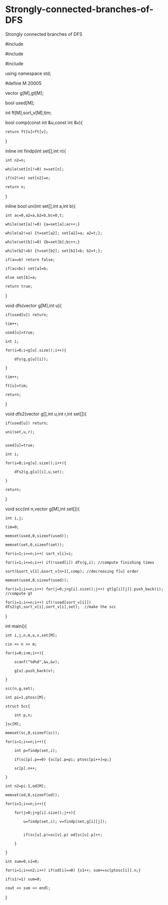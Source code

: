 # Strongly-connected-branches-of-DFS

Strongly connected branches of DFS

#include <iostream>
  
#include <algorithm>
  
#include <vector>
  
using namespace std;

#define M 20005

vector<int> g[M],gt[M];
  
bool used[M];

int ft[M],sort_v[M],tim;

bool comp(const int &u,const int &v){

	return ft[u]>ft[v];
  
}

inline int findp(int set[],int n){

	int n2=n;
  
	while(set[n]!=0) n=set[n];
  
	if(n2!=n) set[n2]=n;
  
	return n;
  
}

inline bool uni(int set[],int a,int b){ 

	int ac=0,a2=a,b2=b,bc=0,t;
  
	while(set[a]!=0) {a=set[a];ac++;}
  
	while(a2!=a) {t=set[a2]; set[a2]=a; a2=t;};
  
	while(set[b]!=0) {b=set[b];bc++;}
  
	while(b2!=b) {t=set[b2]; set[b2]=b; b2=t;}; 
  
	if(a==b) return false;
  
	if(ac<bc) set[a]=b;
  
	else set[b]=a;
  
	return true;
  
}

void dfs(vector<int> g[M],int u){
  
	if(used[u]) return;
  
	tim++;
  
	used[u]=true;
  
	int i;
  
	for(i=0;i<g[u].size();i++){
  
		dfs(g,g[u][i]);
    
	}
  
	tim++;
  
	ft[u]=tim;
  
	return;
  
}

void dfs2(vector<int> g[],int u,int r,int set[]){
  
	if(used[u]) return;
  
	uni(set,u,r);
  

	used[u]=true;
  
	int i;
  
	for(i=0;i<g[u].size();i++){
  
		dfs2(g,g[u][i],u,set);
    
	}
  
	return;
  
}

void scc(int n,vector<int> g[M],int set[]){
  
	int i,j;
  
	tim=0;
  
	memset(used,0,sizeof(used));
  
	memset(set,0,sizeof(set));
  
	for(i=1;i<=n;i++) sort_v[i]=i;
  
	for(i=1;i<=n;i++) if(!used[i]) dfs(g,i); //compute finishing times
  
	sort(&sort_v[1],&sort_v[n+1],comp); //decreasing f[u] order
  
	memset(used,0,sizeof(used));  
  
	for(i=1;i<=n;i++) for(j=0;j<g[i].size();j++) gt[g[i][j]].push_back(i); //compute gt
  
	for(i=1;i<=n;i++) if(!used[sort_v[i]]) dfs2(gt,sort_v[i],sort_v[i],set);  //make the scc
  
}

int main(){

	int i,j,n,m,u,v,set[M];
  
	cin >> n >> m;
  
	for(i=0;i<m;i++){
  
		scanf("%d%d",&u,&v);
    
		g[u].push_back(v);
    
	}
  
	scc(n,g,set);
  
	int pi=1,ptosc[M];
  
	struct Scc{
  
		int p,n;
    
	}sc[M];
  
	memset(sc,0,sizeof(sc));
  
	for(i=1;i<=n;i++){
  
		int p=findp(set,i);
    
		if(sc[p].p==0) {sc[p].p=pi; ptosc[pi++]=p;}
    
		sc[p].n++;
    
	}
  
	int n2=pi-1,od[M];
  
	memset(od,0,sizeof(od));
  
	for(i=1;i<=n;i++){
  
		for(j=0;j<g[i].size();j++){
    
			u=findp(set,i); v=findp(set,g[i][j]);
      

			if(sc[u].p!=sc[v].p) od[sc[u].p]++;
      
		}
    
	}
  
	int sum=0,s1=0;
  
	for(i=1;i<=n2;i++) if(od[i]==0) {s1++; sum+=sc[ptosc[i]].n;}
  
	if(s1!=1) sum=0;
  
	cout << sum << endl;
  
}
